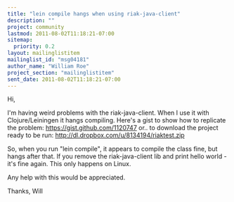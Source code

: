 ```yaml
---
title: "lein compile hangs when using riak-java-client"
description: ""
project: community
lastmod: 2011-08-02T11:18:21-07:00
sitemap:
  priority: 0.2
layout: mailinglistitem
mailinglist_id: "msg04181"
author_name: "William Roe"
project_section: "mailinglistitem"
sent_date: 2011-08-02T11:18:21-07:00
---
```



Hi,

I'm having weird problems with the riak-java-client. When I use it
with Clojure/Leiningen it hangs compiling. Here's a gist to show how
to replicate the problem: https://gist.github.com/1120747
or.. to download the project ready to be run:
http://dl.dropbox.com/u/8134194/riaktest.zip

So, when you run "lein compile", it appears to compile the class fine,
but hangs after that. If you remove the riak-java-client lib and print
hello world - it's fine again. This only happens on Linux.

Any help with this would be appreciated.

Thanks,
Will

